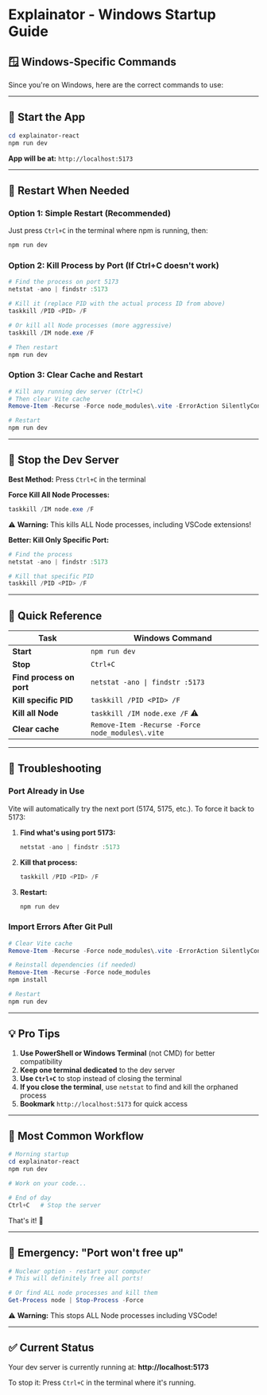# Explainator - Windows Startup Guide

## 🪟 Windows-Specific Commands

Since you're on Windows, here are the correct commands to use:

---

## 🚀 Start the App

```powershell
cd explainator-react
npm run dev
```

**App will be at:** `http://localhost:5173`

---

## 🔄 Restart When Needed

### **Option 1: Simple Restart (Recommended)**
Just press `Ctrl+C` in the terminal where npm is running, then:

```powershell
npm run dev
```

### **Option 2: Kill Process by Port (If Ctrl+C doesn't work)**

```powershell
# Find the process on port 5173
netstat -ano | findstr :5173

# Kill it (replace PID with the actual process ID from above)
taskkill /PID <PID> /F

# Or kill all Node processes (more aggressive)
taskkill /IM node.exe /F

# Then restart
npm run dev
```

### **Option 3: Clear Cache and Restart**

```powershell
# Kill any running dev server (Ctrl+C)
# Then clear Vite cache
Remove-Item -Recurse -Force node_modules\.vite -ErrorAction SilentlyContinue

# Restart
npm run dev
```

---

## 🛑 Stop the Dev Server

**Best Method:** Press `Ctrl+C` in the terminal

**Force Kill All Node Processes:**
```powershell
taskkill /IM node.exe /F
```

⚠️ **Warning:** This kills ALL Node processes, including VSCode extensions!

**Better: Kill Only Specific Port:**
```powershell
# Find the process
netstat -ano | findstr :5173

# Kill that specific PID
taskkill /PID <PID> /F
```

---

## 📝 Quick Reference

| Task | Windows Command |
|------|----------------|
| **Start** | `npm run dev` |
| **Stop** | `Ctrl+C` |
| **Find process on port** | `netstat -ano \| findstr :5173` |
| **Kill specific PID** | `taskkill /PID <PID> /F` |
| **Kill all Node** | `taskkill /IM node.exe /F` ⚠️ |
| **Clear cache** | `Remove-Item -Recurse -Force node_modules\.vite` |

---

## 🔧 Troubleshooting

### **Port Already in Use**

Vite will automatically try the next port (5174, 5175, etc.). To force it back to 5173:

1. **Find what's using port 5173:**
   ```powershell
   netstat -ano | findstr :5173
   ```

2. **Kill that process:**
   ```powershell
   taskkill /PID <PID> /F
   ```

3. **Restart:**
   ```powershell
   npm run dev
   ```

### **Import Errors After Git Pull**

```powershell
# Clear Vite cache
Remove-Item -Recurse -Force node_modules\.vite -ErrorAction SilentlyContinue

# Reinstall dependencies (if needed)
Remove-Item -Recurse -Force node_modules
npm install

# Restart
npm run dev
```

---

## 💡 Pro Tips

1. **Use PowerShell or Windows Terminal** (not CMD) for better compatibility
2. **Keep one terminal dedicated** to the dev server
3. **Use `Ctrl+C`** to stop instead of closing the terminal
4. **If you close the terminal**, use `netstat` to find and kill the orphaned process
5. **Bookmark** `http://localhost:5173` for quick access

---

## 🎯 Most Common Workflow

```powershell
# Morning startup
cd explainator-react
npm run dev

# Work on your code...

# End of day
Ctrl+C   # Stop the server
```

That's it! 🎉

---

## 🔴 Emergency: "Port won't free up"

```powershell
# Nuclear option - restart your computer
# This will definitely free all ports!

# Or find ALL node processes and kill them
Get-Process node | Stop-Process -Force
```

⚠️ **Warning:** This stops ALL Node processes including VSCode!

---

## ✅ Current Status

Your dev server is currently running at: **http://localhost:5173**

To stop it: Press `Ctrl+C` in the terminal where it's running.
